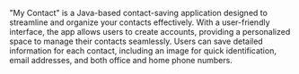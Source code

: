 "My Contact" is a Java-based contact-saving application designed to streamline and organize your contacts effectively. With a user-friendly interface, the app allows users to create accounts, providing a personalized space to manage their contacts seamlessly. Users can save detailed information for each contact, including an image for quick identification, email addresses, and both office and home phone numbers. 
